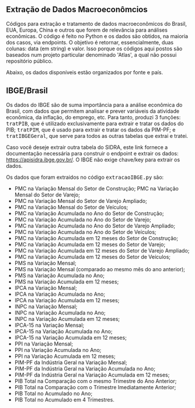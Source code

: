 ## Extração de Dados Macroeconômcios
Códigos para extração e tratamento de dados macroeconômicos do Brasil, EUA, Europa, China e outros que forem de relevância para análises econômicas. O código é feito no Python e os dados são obtidos, na maioria dos casos, via endpoints. O objetivo é retornar, essencialmente, duas colunas: data (em string) e valor. Isso porque os códigos aqui postos são baseados num projeto particular denominado 'Atlas', a qual não possui repositório público. 

Abaixo, os dados disponíveis estão organizados por fonte e país. 

## IBGE/Brasil
Os dados do IBGE são de suma importância para a análise econômica do Brasil, com dados que permitem analisar e prever variáveis da atividade econômica, da inflação, do emprego, etc. Para tanto, produzi 3 funções: <kbd>tratPIB</kbd>, que é utilizado exclusivamente para extrair e tratar os dados do PIB; <kbd>tratPIM</kbd>, que é usado para extrair e tratar os dados da PIM-PF; e <kbd>tratIBGEGeral</kbd>, que serve para todos as outras tabelas que extrai e tratei.

Caso você deseje extrair outra tabela do SIDRA, este link fornece a documentação necessária para construir o endpoint e extrair os dados: https://apisidra.ibge.gov.br/. O IBGE não exige chave/key para extrair os dados. 

Os dados que foram extraidos no código <kbd>extracaoIBGE.py</kbd> são:
- PMC na Variação Mensal do Setor de Construção;
  PMC na Variação Mensal do Setor de Varejo;
- PMC na Variação Mensal do Setor de Varejo Ampliado;
- PMC na Variação Mensal do Setor de Veículos;
- PMC na Variação Acumulada no Ano do Setor de Construção;
- PMC na Variação Acumulada no Ano do Setor de Varejo;
- PMC na Variação Acumulada no Ano do Setor de Varejo Ampliado;
- PMC na Variação Acumulada no Ano do Setor de Veículos;
- PMC na Variação Acumulada em 12 meses do Setor de Construção;
- PMC na Variação Acumulada em 12 meses do Setor de Varejo;
- PMC na Variação Acumulada em 12 meses do Setor de Varejo Ampliado;
- PMC na Variação Acumulada em 12 meses do Setor de Veículos;
- PMS na Variação Mensal;
- PMS na Variação Mensal (comparado ao mesmo mês do ano anterior);
- PMS na Variação Acumulada no Ano;
- PMS na Variação Acumulada em 12 meses;
- IPCA na Variação Mensal;
- IPCA na Variação Acumulada no Ano;
- IPCA na Variação Acumulada em 12 meses;
- INPC na Variação Mensal;
- INPC na Variação Acumulada no Ano;
- INPC na Variação Acumulada em 12 meses;
- IPCA-15 na Variação Mensal;
- IPCA-15 na Variação Acumulada no Ano;
- IPCA-15 na Variação Acumulada em 12 meses;
- PPI na Variação Mensal;
- PPI na Variação Acumulada no Ano;
- PPI na Variação Acumulada em 12 meses;
- PIM-PF da Indústria Geral na Variação Mensal;
- PIM-PF da Indústria Geral na Variação Acumulada no Ano;
- PIM-PF da Indústria Geral na Variação Acumulada em 12 meses;
- PIB Total na Comparação com o mesmo Trimestre do Ano Anterior;
- PIB Total na Comparação com o Trimestre Imediatamente Anterior;
- PIB Total no Acumulado no Ano;
- PIB Total no Acumulado em 4 Trimestres.



